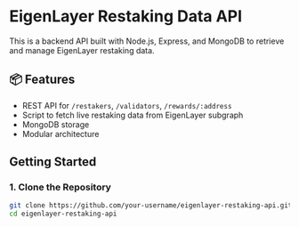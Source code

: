 # EigenLayer Restaking Data API

This is a backend API built with Node.js, Express, and MongoDB to retrieve and manage EigenLayer restaking data.

## 📦 Features

- REST API for `/restakers`, `/validators`, `/rewards/:address`
- Script to fetch live restaking data from EigenLayer subgraph
- MongoDB storage
- Modular architecture

##  Getting Started

### 1. Clone the Repository

```bash
git clone https://github.com/your-username/eigenlayer-restaking-api.git
cd eigenlayer-restaking-api
```
